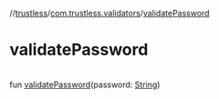 //[trustless](../../index.md)/[com.trustless.validators](index.md)/[validatePassword](validate-password.md)

# validatePassword

\
fun [validatePassword](validate-password.md)(password: [String](https://kotlinlang.org/api/latest/jvm/stdlib/kotlin/-string/index.html))

